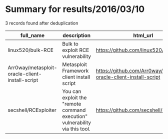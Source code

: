 
# Summary for results/2016/03/10
    
3 records found after deduplication

| full_name | description | html_url | matched_list | matched_count | pushed_at | size | stargazers_count | language | forks_count | vul_ids |
|-------------------------------------------------|-----------------------------------------------------------------------------|--------------------------------------------------------------------|----------------------------------|-----------------|---------------------------|--------|--------------------|------------|---------------|-----------|
| linux520/bulk-RCE | Bulk to exploit RCE vulnerability | https://github.com/linux520/bulk-RCE | ['exploit', 'rce'] | 2 | 2016-03-10 05:21:08+00:00 | 0 | 0 | nan | 0 | [] |
| Arr0way/metasploit-oracle-client-install-script | Metasploit Framework client install script | https://github.com/Arr0way/metasploit-oracle-client-install-script | ['metasploit module OR payload'] | 1 | 2016-03-10 20:48:21+00:00 | 4 | 2 | Shell | 3 | [] |
| secshell/RCExploiter | You can exploit the "remote command execution" vulnerability via this tool. | https://github.com/secshell/RCExploiter | ['exploit', 'rce'] | 2 | 2016-03-10 05:19:41+00:00 | 0 | 0 | nan | 0 | [] |
